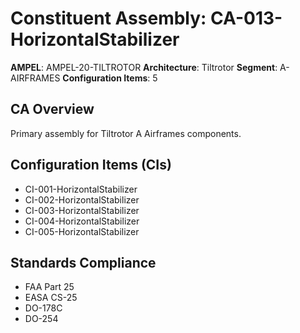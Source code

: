 # Constituent Assembly: CA-013-HorizontalStabilizer

**AMPEL**: AMPEL-20-TILTROTOR
**Architecture**: Tiltrotor
**Segment**: A-AIRFRAMES
**Configuration Items**: 5

## CA Overview
Primary assembly for Tiltrotor A Airframes components.

## Configuration Items (CIs)
- CI-001-HorizontalStabilizer
- CI-002-HorizontalStabilizer
- CI-003-HorizontalStabilizer
- CI-004-HorizontalStabilizer
- CI-005-HorizontalStabilizer

## Standards Compliance
- FAA Part 25
- EASA CS-25
- DO-178C
- DO-254
